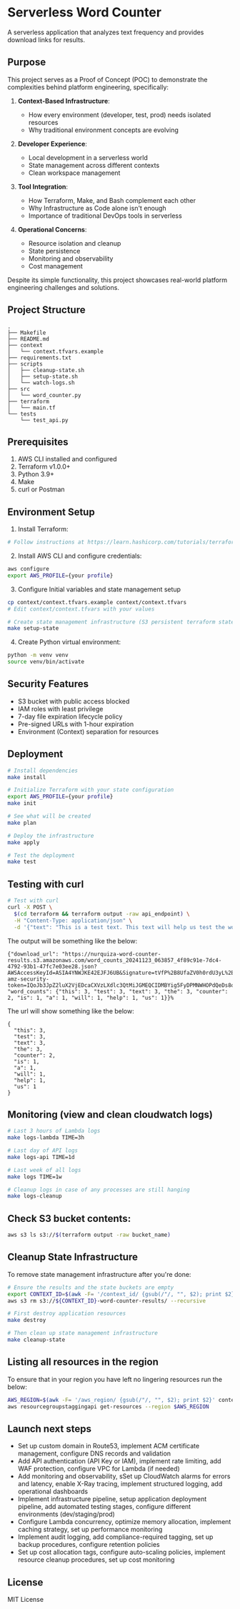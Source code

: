 # Serverless Word Counter

A serverless application that analyzes text frequency and provides download links for results.

## Purpose

This project serves as a Proof of Concept (POC) to demonstrate the complexities behind platform engineering, specifically:

1. **Context-Based Infrastructure**: 
   - How every environment (developer, test, prod) needs isolated resources
   - Why traditional environment concepts are evolving

2. **Developer Experience**:
   - Local development in a serverless world
   - State management across different contexts
   - Clean workspace management

3. **Tool Integration**:
   - How Terraform, Make, and Bash complement each other
   - Why Infrastructure as Code alone isn't enough
   - Importance of traditional DevOps tools in serverless

4. **Operational Concerns**:
   - Resource isolation and cleanup
   - State persistence
   - Monitoring and observability
   - Cost management

Despite its simple functionality, this project showcases real-world platform engineering challenges and solutions.

## Project Structure

```
.
├── Makefile
├── README.md
├── context
│   └── context.tfvars.example
├── requirements.txt
├── scripts
│   ├── cleanup-state.sh
│   ├── setup-state.sh
│   └── watch-logs.sh
├── src
│   └── word_counter.py
├── terraform
│   └── main.tf
└── tests
    └── test_api.py
```

## Prerequisites

1. AWS CLI installed and configured
2. Terraform v1.0.0+
3. Python 3.9+
4. Make
5. curl or Postman

## Environment Setup

1. Install Terraform:
```bash
# Follow instructions at https://learn.hashicorp.com/tutorials/terraform/install-cli
```

2. Install AWS CLI and configure credentials:
```bash
aws configure
export AWS_PROFILE={your profile}
```

3. Configure Initial variables and state management setup
```bash
cp context/context.tfvars.example context/context.tfvars
# Edit context/context.tfvars with your values

# Create state management infrastructure (S3 persistent terraform state)
make setup-state
```

4. Create Python virtual environment:
```bash
python -m venv venv
source venv/bin/activate
```

## Security Features

- S3 bucket with public access blocked
- IAM roles with least privilege
- 7-day file expiration lifecycle policy
- Pre-signed URLs with 1-hour expiration
- Environment (Context) separation for resources

## Deployment

```bash
# Install dependencies
make install

# Initialize Terraform with your state configuration
export AWS_PROFILE={your profile}
make init

# See what will be created
make plan

# Deploy the infrastructure
make apply

# Test the deployment
make test
```

## Testing with curl
```bash
# Test with curl
curl -X POST \
  $(cd terraform && terraform output -raw api_endpoint) \
  -H "Content-Type: application/json" \
  -d '{"text": "This is a test text. This text will help us test the word counter. The counter should count the most frequent words in this test text."}'
```

The output will be something like the below:
```
{"download_url": "https://nurquiza-word-counter-results.s3.amazonaws.com/word_counts_20241123_063857_4f89c91e-7dc4-4792-93b1-47fc7e03ee28.json?AWSAccessKeyId=ASIA4YNWJKE42EJFJ6UB&Signature=tVfP%2B8UfaZV0h0rdU3yL%2BbHqii8%3D&x-amz-security-token=IQoJb3JpZ2luX2VjEDcaCXVzLXdlc3QtMiJGMEQCIDMBYig5FyDPMNWHOPdQeDs8oioxWIzzBTqjWfP9PvRbAiAPrF3eusDhVX91uG2loR1vdnCr68Y0wX4n6gET1sxGGiqHAwjQ%2F%2F%2F%2F%2F%2F%2F%2F%2F%2F8BEAAaDDg3NzA5MjQ5MTU3NyIM%2FEXXbIsMrk9CSAW3KtsC7iyJutjQEZauuva1gDNlYdF3Y6Ls3Uz509uOfdZrj4UqlSdEUYGKGSCwZhNzwWTh21PM6%2FRRtOxEFAMpfiJcKyJeuRa2SB0r4LZrzvHXHeHraD23syPp5IHV6qMPXxPKR6Ywsv3hci3YfvTOsW2ZbyNWdFiG9ufDnIjg8f6SWQLXzqyzH9PdIEdyBAoifczFIyKcjpAKkFgeECfRr5elTJuOfVSYtodLx7U33HASZXdL%2FmYB%2B%2FH3Do9k8BVGtzSVxMCVEe181xZ42LEJ2iUD17JT9fbCxhGc0ZLQyHj7q%2F5IfFVhIAN4KShbu%2BQTkz%2BXSQKmFP38jJwR%2FIVPekKXsmw4k%2BDqsTNc3C3VSlYXgi3zkXDHHAsxpqLHxd18qECPuyWUzwJEQ8HiIZHmccg4BAS%2BgWB%2FcG3%2BX6Hd3ibvjHMkFiF0VPayfCVyNaet3uaUizoPmDqE3c0JTlcwgPGFugY6nwF9tjIASa8E%2FNm%2Fdha7%2FMK5Al04JF4WNOAXNm5BR%2Bp7oW43OwL1X0J1lEEJCQte6BHT8LcqKghbRf6Kbi7umD2naH%2FpSEFaxbvN8jx0dpQDY%2BoY1TQGuFopTXUWpR72F8TScKPZLkvCKDLbGPfoXCoBO2KjWvugjg7%2BD464UB%2Fxl6K8N2MTgSm3tAdVPD7OaxdKyvTfI9Trxcsx22eMozA%3D&Expires=1732347539", "word_counts": {"this": 3, "test": 3, "text": 3, "the": 3, "counter": 2, "is": 1, "a": 1, "will": 1, "help": 1, "us": 1}}%   
```

The url will show something like the below:
```
{
  "this": 3,
  "test": 3,
  "text": 3,
  "the": 3,
  "counter": 2,
  "is": 1,
  "a": 1,
  "will": 1,
  "help": 1,
  "us": 1
}
```

## Monitoring (view and clean cloudwatch logs)
```bash
# Last 3 hours of Lambda logs
make logs-lambda TIME=3h

# Last day of API logs
make logs-api TIME=1d

# Last week of all logs
make logs TIME=1w

# Cleanup logs in case of any processes are still hanging
make logs-cleanup
```

## Check S3 bucket contents:
```bash
aws s3 ls s3://$(terraform output -raw bucket_name)
```

## Cleanup State Infrastructure
To remove state management infrastructure after you're done:

```bash
# Ensure the results and the state buckets are empty
export CONTEXT_ID=$(awk -F= '/context_id/ {gsub(/"/, "", $2); print $2}' context/context.tfvars | xargs)
aws s3 rm s3://${CONTEXT_ID}-word-counter-results/ --recursive

# First destroy application resources
make destroy

# Then clean up state management infrastructure
make cleanup-state
```

## Listing all resources in the region
To ensure that in your region you have left no lingering resources run the below:
```bash
AWS_REGION=$(awk -F= '/aws_region/ {gsub(/"/, "", $2); print $2}' context/context.tfvars | xargs)
aws resourcegroupstaggingapi get-resources --region $AWS_REGION
```

## Launch next steps
* Set up custom domain in Route53, implement ACM certificate management, configure DNS records and validation
* Add API authentication (API Key or IAM), implement rate limiting, add WAF protection, configure VPC for Lambda (if needed)
* Add monitoring and observability, sSet up CloudWatch alarms for errors and latency, enable X-Ray tracing, implement structured logging, add operational dashboards
* Implement infrastructure pipeline, setup application deployment pipeline, add automated testing stages, configure different environments (dev/staging/prod)
* Configure Lambda concurrency, optimize memory allocation, implement caching strategy, set up performance monitoring
* Implement audit logging, add compliance-required tagging, set up backup procedures, configure retention policies
* Set up cost allocation tags, configure auto-scaling policies, implement resource cleanup procedures, set up cost monitoring

## License

MIT License
